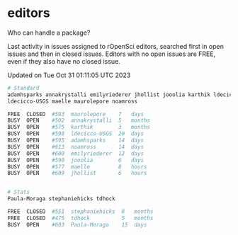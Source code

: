 # editors

Who can handle a package?

Last activity in issues assigned to rOpenSci editors, searched first in open
issues and then in closed issues. Editors with no open issues are FREE, even if
they also have no closed issue.


Updated on Tue Oct 31 01:11:05 UTC 2023

```bash
# Standard
adamhsparks annakrystalli emilyriederer jhollist jooolia karthik ldecicco
ldecicco-USGS maelle maurolepore noamross

FREE  CLOSED  #593  maurolepore    7   days
BUSY  OPEN    #502  annakrystalli  5   months
BUSY  OPEN    #575  karthik        3   months
BUSY  OPEN    #598  ldecicco-USGS  20  days
BUSY  OPEN    #595  adamhsparks    14  days
BUSY  OPEN    #613  noamross       14  days
BUSY  OPEN    #600  emilyriederer  12  days
BUSY  OPEN    #590  jooolia        6   days
BUSY  OPEN    #577  maelle         8   hours
BUSY  OPEN    #609  jhollist       6   hours


# Stats
Paula-Moraga stephaniehicks tdhock

FREE  CLOSED  #551  stephaniehicks  8   months
FREE  CLOSED  #475  tdhock          5   months
BUSY  OPEN    #603  Paula-Moraga    15  days
```
